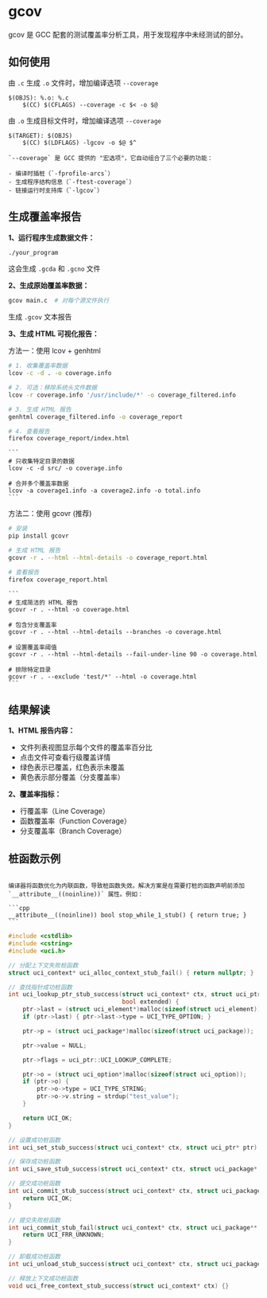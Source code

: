 # gcov

gcov 是 GCC 配套的测试覆盖率分析工具，用于发现程序中未经测试的部分。

## 如何使用

由 `.c` 生成 `.o` 文件时，增加编译选项 `--coverage`

```
$(OBJS): %.o: %.c
	$(CC) $(CFLAGS) --coverage -c $< -o $@
```

由 `.o` 生成目标文件时，增加编译选项 `--coverage`

```
$(TARGET): $(OBJS)
	$(CC) $(LDFLAGS) -lgcov -o $@ $^
```

```{note}
`--coverage` 是 GCC 提供的 "宏选项"，它自动组合了三个必要的功能：

- 编译时插桩（`-fprofile-arcs`）
- 生成程序结构信息（`-ftest-coverage`）
- 链接运行时支持库（`-lgcov`）
```

## 生成覆盖率报告

**1、运行程序生成数据文件：**

```bash
./your_program
```

这会生成 `.gcda` 和 `.gcno` 文件

**2、生成原始覆盖率数据：**

```bash
gcov main.c  # 对每个源文件执行
```

生成 `.gcov` 文本报告

**3、生成 HTML 可视化报告：**

方法一：使用 lcov + genhtml

```bash
# 1. 收集覆盖率数据
lcov -c -d . -o coverage.info

# 2. 可选：移除系统头文件数据
lcov -r coverage.info '/usr/include/*' -o coverage_filtered.info

# 3. 生成 HTML 报告
genhtml coverage_filtered.info -o coverage_report

# 4. 查看报告
firefox coverage_report/index.html
```

````{dropdown} lcov 常用参数
```
# 只收集特定目录的数据
lcov -c -d src/ -o coverage.info

# 合并多个覆盖率数据
lcov -a coverage1.info -a coverage2.info -o total.info
```
````

方法二：使用 gcovr (推荐)

```bash
# 安装
pip install gcovr

# 生成 HTML 报告
gcovr -r . --html --html-details -o coverage_report.html

# 查看报告
firefox coverage_report.html
```

````{dropdown} gcovr 常用参数
```
# 生成简洁的 HTML 报告
gcovr -r . --html -o coverage.html

# 包含分支覆盖率
gcovr -r . --html --html-details --branches -o coverage.html

# 设置覆盖率阈值
gcovr -r . --html --html-details --fail-under-line 90 -o coverage.html

# 排除特定目录
gcovr -r . --exclude 'test/*' --html -o coverage.html
```
````

## 结果解读

**1、HTML 报告内容：**

- 文件列表视图显示每个文件的覆盖率百分比
- 点击文件可查看行级覆盖详情
- 绿色表示已覆盖，红色表示未覆盖
- 黄色表示部分覆盖（分支覆盖率）

**2、覆盖率指标：**

- 行覆盖率（Line Coverage）
- 函数覆盖率（Function Coverage）
- 分支覆盖率（Branch Coverage）

## 桩函数示例

````{admonition} 桩函数不生效？

编译器将函数优化为内联函数，导致桩函数失效。解决方案是在需要打桩的函数声明前添加 `__attribute__((noinline))` 属性。例如：

```cpp
__attribute__((noinline)) bool stop_while_1_stub() { return true; }
```
````

```cpp
#include <cstdlib>
#include <cstring>
#include <uci.h>

// 分配上下文失败桩函数
struct uci_context* uci_alloc_context_stub_fail() { return nullptr; }

// 查找指针成功桩函数
int uci_lookup_ptr_stub_success(struct uci_context* ctx, struct uci_ptr* ptr, char* str,
                                bool extended) {
    ptr->last = (struct uci_element*)malloc(sizeof(struct uci_element));
    if (ptr->last) { ptr->last->type = UCI_TYPE_OPTION; }

    ptr->p = (struct uci_package*)malloc(sizeof(struct uci_package));

    ptr->value = NULL;

    ptr->flags = uci_ptr::UCI_LOOKUP_COMPLETE;

    ptr->o = (struct uci_option*)malloc(sizeof(struct uci_option));
    if (ptr->o) {
        ptr->o->type = UCI_TYPE_STRING;
        ptr->o->v.string = strdup("test_value");
    }

    return UCI_OK;
}

// 设置成功桩函数
int uci_set_stub_success(struct uci_context* ctx, struct uci_ptr* ptr) { return UCI_OK; }

// 保存成功桩函数
int uci_save_stub_success(struct uci_context* ctx, struct uci_package* p) { return UCI_OK; }

// 提交成功桩函数
int uci_commit_stub_success(struct uci_context* ctx, struct uci_package** p, bool overwrite) {
    return UCI_OK;
}

// 提交失败桩函数
int uci_commit_stub_fail(struct uci_context* ctx, struct uci_package** p, bool overwrite) {
    return UCI_FRR_UNKNOWN;
}

// 卸载成功桩函数
int uci_unload_stub_success(struct uci_context* ctx, struct uci_package* p) { return UCI_OK; }

// 释放上下文成功桩函数
void uci_free_context_stub_success(struct uci_context* ctx) {}
```
